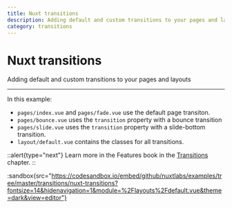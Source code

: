 ```yaml
---
title: Nuxt transitions
description: Adding default and custom transitions to your pages and layouts
category: transitions
---
```


# Nuxt transitions

Adding default and custom transitions to your pages and layouts

---

In this example:

- `pages/index.vue` and `pages/fade.vue` use the default page transiton.
- `pages/bounce.vue` uses the `transition` property with a bounce transition
- `pages/slide.vue` uses the `transition` property with a slide-bottom transition.
- `layout/default.vue` contains the classes for all transitions.

::alert{type="next"}
Learn more in the Features book in the [Transitions](/___documentation___features/transitions) chapter.
::

:sandbox{src="https://codesandbox.io/embed/github/nuxtlabs/examples/tree/master/transitions/nuxt-transitions?fontsize=14&hidenavigation=1&module=%2Flayouts%2Fdefault.vue&theme=dark&view=editor"}
